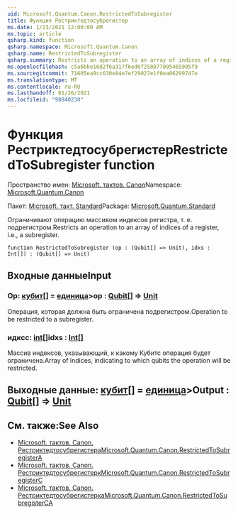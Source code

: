 ```yaml
---
uid: Microsoft.Quantum.Canon.RestrictedToSubregister
title: Функция Рестриктедтосубрегистер
ms.date: 1/23/2021 12:00:00 AM
ms.topic: article
qsharp.kind: function
qsharp.namespace: Microsoft.Quantum.Canon
qsharp.name: RestrictedToSubregister
qsharp.summary: Restricts an operation to an array of indices of a register, i.e., a subregister.
ms.openlocfilehash: c5a6bbe16d2f6a317f6ed6f258077095465995f9
ms.sourcegitcommit: 71605ea9cc630e84e7ef29027e1f0ea06299747e
ms.translationtype: MT
ms.contentlocale: ru-RU
ms.lasthandoff: 01/26/2021
ms.locfileid: "98840230"
---
```

# <a name="restrictedtosubregister-function"></a><span data-ttu-id="720c9-102">Функция Рестриктедтосубрегистер</span><span class="sxs-lookup"><span data-stu-id="720c9-102">RestrictedToSubregister function</span></span>

<span data-ttu-id="720c9-103">Пространство имен: [Microsoft. тактов. Canon](xref:Microsoft.Quantum.Canon)</span><span class="sxs-lookup"><span data-stu-id="720c9-103">Namespace: [Microsoft.Quantum.Canon](xref:Microsoft.Quantum.Canon)</span></span>

<span data-ttu-id="720c9-104">Пакет: [Microsoft. такт. Standard](https://nuget.org/packages/Microsoft.Quantum.Standard)</span><span class="sxs-lookup"><span data-stu-id="720c9-104">Package: [Microsoft.Quantum.Standard](https://nuget.org/packages/Microsoft.Quantum.Standard)</span></span>


<span data-ttu-id="720c9-105">Ограничивают операцию массивом индексов регистра, т. е. подрегистром.</span><span class="sxs-lookup"><span data-stu-id="720c9-105">Restricts an operation to an array of indices of a register, i.e., a subregister.</span></span>

```qsharp
function RestrictedToSubregister (op : (Qubit[] => Unit), idxs : Int[]) : (Qubit[] => Unit)
```


## <a name="input"></a><span data-ttu-id="720c9-106">Входные данные</span><span class="sxs-lookup"><span data-stu-id="720c9-106">Input</span></span>

### <a name="op--qubit--unit"></a><span data-ttu-id="720c9-107">Op: [кубит](xref:microsoft.quantum.lang-ref.qubit)[] = [единица](xref:microsoft.quantum.lang-ref.unit)></span><span class="sxs-lookup"><span data-stu-id="720c9-107">op : [Qubit](xref:microsoft.quantum.lang-ref.qubit)[] => [Unit](xref:microsoft.quantum.lang-ref.unit)</span></span> 

<span data-ttu-id="720c9-108">Операция, которая должна быть ограничена подрегистром.</span><span class="sxs-lookup"><span data-stu-id="720c9-108">Operation to be restricted to a subregister.</span></span>


### <a name="idxs--int"></a><span data-ttu-id="720c9-109">идксс: [int](xref:microsoft.quantum.lang-ref.int)[]</span><span class="sxs-lookup"><span data-stu-id="720c9-109">idxs : [Int](xref:microsoft.quantum.lang-ref.int)[]</span></span>

<span data-ttu-id="720c9-110">Массив индексов, указывающий, к какому Кубитс операция будет ограничена.</span><span class="sxs-lookup"><span data-stu-id="720c9-110">Array of indices, indicating to which qubits the operation will be restricted.</span></span>



## <a name="output--qubit--unit"></a><span data-ttu-id="720c9-111">Выходные данные: [кубит](xref:microsoft.quantum.lang-ref.qubit)[] = [единица](xref:microsoft.quantum.lang-ref.unit)></span><span class="sxs-lookup"><span data-stu-id="720c9-111">Output : [Qubit](xref:microsoft.quantum.lang-ref.qubit)[] => [Unit](xref:microsoft.quantum.lang-ref.unit)</span></span> 



## <a name="see-also"></a><span data-ttu-id="720c9-112">См. также:</span><span class="sxs-lookup"><span data-stu-id="720c9-112">See Also</span></span>

- [<span data-ttu-id="720c9-113">Microsoft. тактов. Canon. Рестриктедтосубрегистера</span><span class="sxs-lookup"><span data-stu-id="720c9-113">Microsoft.Quantum.Canon.RestrictedToSubregisterA</span></span>](xref:Microsoft.Quantum.Canon.RestrictedToSubregisterA)
- [<span data-ttu-id="720c9-114">Microsoft. тактов. Canon. Рестриктедтосубрегистерк</span><span class="sxs-lookup"><span data-stu-id="720c9-114">Microsoft.Quantum.Canon.RestrictedToSubregisterC</span></span>](xref:Microsoft.Quantum.Canon.RestrictedToSubregisterC)
- [<span data-ttu-id="720c9-115">Microsoft. тактов. Canon. Рестриктедтосубрегистерка</span><span class="sxs-lookup"><span data-stu-id="720c9-115">Microsoft.Quantum.Canon.RestrictedToSubregisterCA</span></span>](xref:Microsoft.Quantum.Canon.RestrictedToSubregisterCA)